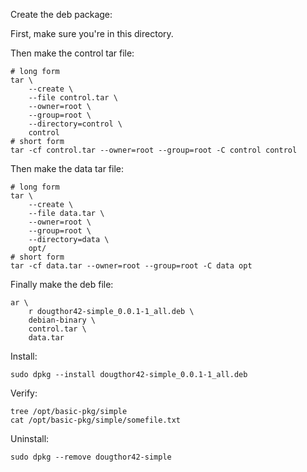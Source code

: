 Create the deb package:

First, make sure you're in this directory.

Then make the control tar file:

```
# long form
tar \
    --create \
    --file control.tar \
    --owner=root \
    --group=root \
    --directory=control \
    control
# short form
tar -cf control.tar --owner=root --group=root -C control control
```

Then make the data tar file:

```
# long form
tar \
    --create \
    --file data.tar \
    --owner=root \
    --group=root \
    --directory=data \
    opt/
# short form
tar -cf data.tar --owner=root --group=root -C data opt
```

Finally make the deb file:

```
ar \
    r dougthor42-simple_0.0.1-1_all.deb \
    debian-binary \
    control.tar \
    data.tar
```

Install:

```
sudo dpkg --install dougthor42-simple_0.0.1-1_all.deb
```

Verify:

```
tree /opt/basic-pkg/simple
cat /opt/basic-pkg/simple/somefile.txt
```

Uninstall:

```
sudo dpkg --remove dougthor42-simple
```
